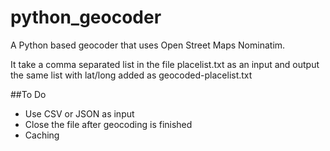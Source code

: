 python_geocoder
===============

A Python based geocoder that uses Open Street Maps Nominatim.

It take a comma separated list in the file placelist.txt as an input and output the same list with lat/long added as geocoded-placelist.txt

##To Do
* Use CSV or JSON as input
* Close the file after geocoding is finished
* Caching
